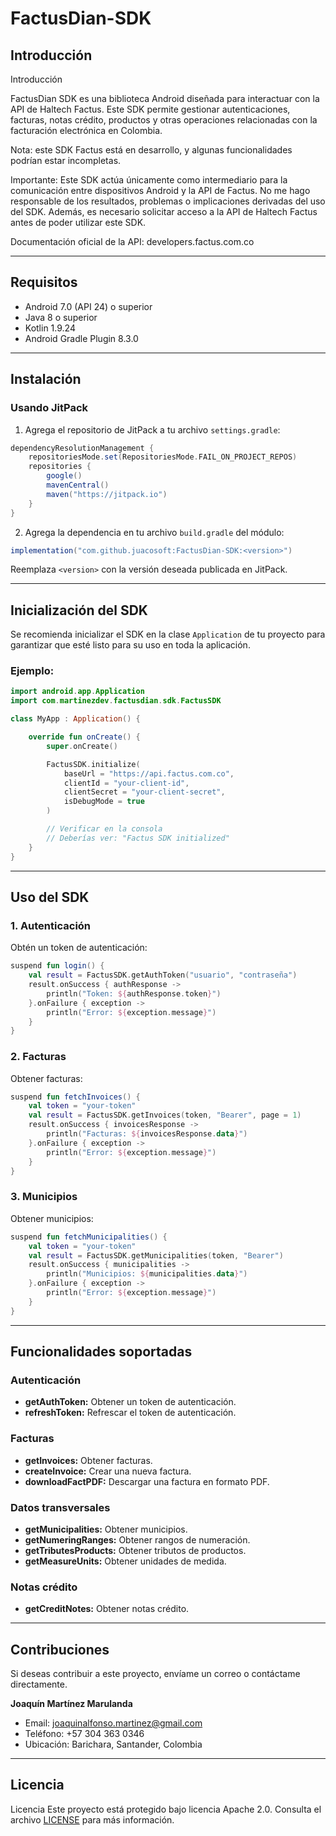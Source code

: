 # FactusDian-SDK

## Introducción
Introducción

FactusDian SDK es una biblioteca Android diseñada para interactuar con la API de Haltech Factus. Este SDK permite gestionar autenticaciones, facturas, notas crédito, productos y otras operaciones relacionadas con la facturación electrónica en Colombia.

Nota: este SDK Factus está en desarrollo, y algunas funcionalidades podrían estar incompletas.

Importante: Este SDK actúa únicamente como intermediario para la comunicación entre dispositivos Android y la API de Factus. No me hago responsable de los resultados, problemas o implicaciones derivadas del uso del SDK. Además, es necesario solicitar acceso a la API de Haltech Factus antes de poder utilizar este SDK.

Documentación oficial de la API: developers.factus.com.co

---

## Requisitos

- Android 7.0 (API 24) o superior
- Java 8 o superior
- Kotlin 1.9.24
- Android Gradle Plugin 8.3.0

---

## Instalación
### Usando JitPack
1. Agrega el repositorio de JitPack a tu archivo `settings.gradle`:

```gradle
dependencyResolutionManagement {
    repositoriesMode.set(RepositoriesMode.FAIL_ON_PROJECT_REPOS)
    repositories {
        google()
        mavenCentral()
        maven("https://jitpack.io")
    }
}
```

2. Agrega la dependencia en tu archivo `build.gradle` del módulo:

```gradle
implementation("com.github.juacosoft:FactusDian-SDK:<version>")
```

Reemplaza `<version>` con la versión deseada publicada en JitPack.

---

## Inicialización del SDK
Se recomienda inicializar el SDK en la clase `Application` de tu proyecto para garantizar que esté listo para su uso en toda la aplicación.

### Ejemplo:

```kotlin
import android.app.Application
import com.martinezdev.factusdian.sdk.FactusSDK

class MyApp : Application() {

    override fun onCreate() {
        super.onCreate()

        FactusSDK.initialize(
            baseUrl = "https://api.factus.com.co",
            clientId = "your-client-id",
            clientSecret = "your-client-secret",
            isDebugMode = true
        )

        // Verificar en la consola
        // Deberías ver: "Factus SDK initialized"
    }
}
```

---

## Uso del SDK

### 1. Autenticación
Obtén un token de autenticación:

```kotlin
suspend fun login() {
    val result = FactusSDK.getAuthToken("usuario", "contraseña")
    result.onSuccess { authResponse ->
        println("Token: ${authResponse.token}")
    }.onFailure { exception ->
        println("Error: ${exception.message}")
    }
}
```

### 2. Facturas
Obtener facturas:

```kotlin
suspend fun fetchInvoices() {
    val token = "your-token"
    val result = FactusSDK.getInvoices(token, "Bearer", page = 1)
    result.onSuccess { invoicesResponse ->
        println("Facturas: ${invoicesResponse.data}")
    }.onFailure { exception ->
        println("Error: ${exception.message}")
    }
}
```

### 3. Municipios
Obtener municipios:

```kotlin
suspend fun fetchMunicipalities() {
    val token = "your-token"
    val result = FactusSDK.getMunicipalities(token, "Bearer")
    result.onSuccess { municipalities ->
        println("Municipios: ${municipalities.data}")
    }.onFailure { exception ->
        println("Error: ${exception.message}")
    }
}
```

---

## Funcionalidades soportadas

### Autenticación
- **getAuthToken:** Obtener un token de autenticación.
- **refreshToken:** Refrescar el token de autenticación.

### Facturas
- **getInvoices:** Obtener facturas.
- **createInvoice:** Crear una nueva factura.
- **downloadFactPDF:** Descargar una factura en formato PDF.

### Datos transversales
- **getMunicipalities:** Obtener municipios.
- **getNumeringRanges:** Obtener rangos de numeración.
- **getTributesProducts:** Obtener tributos de productos.
- **getMeasureUnits:** Obtener unidades de medida.

### Notas crédito
- **getCreditNotes:** Obtener notas crédito.

---

## Contribuciones
Si deseas contribuir a este proyecto, envíame un correo o contáctame directamente.

**Joaquín Martínez Marulanda**
- Email: [joaquinalfonso.martinez@gmail.com](mailto:joaquinalfonso.martinez@gmail.com)
- Teléfono: +57 304 363 0346
- Ubicación: Barichara, Santander, Colombia

---

## Licencia
Licencia
Este proyecto está protegido bajo licencia Apache 2.0. 
Consulta el archivo [LICENSE](https://github.com/juacosoft/FactusDian-SDK/blob/master/LICENSE) para más información.


